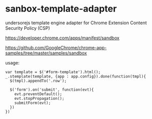 # sanbox-template-adapter
undersorejs template engine adapter for Chrome Extension Content Security Policy (CSP)




https://developer.chrome.com/apps/manifest/sandbox

https://github.com/GoogleChrome/chrome-app-samples/tree/master/samples/sandbox


usage:

    var template = $('#form-template').html();
    _.stemplate(template, {app : app.config}).done(function(tmpl){
      $(tmpl).appendTo('.row');

      $('form').on('submit', function(evt){
        evt.preventDefault();
        evt.stopPropagation();
        submitForm(evt);
      })
    })